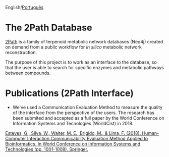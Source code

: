English/[Português](https://gitlab.com/gabepk.ape/Interface_2Path/blob/master/README.pt.md)

# The 2Path Database

[2Path](http://www.biomol.unb.br/2pat) is a family of terpenoid metabolic network databases (Neo4j) created on demand from a public workflow for *in silico* metabolic network reconstruction.

The purpose of this project is to work as an interface to the database, so that the user is able to search for specific enzymes and metabolic pathways between compounds.

# Publications (2Path Interface)

* We've used a Communication Evaluation Method to measure the quality of the interface from the perspective of the users. The research has been submited and accepted as a full paper by the World Conference on Information Systems and Tecnologies (WorldCist) in 2018.

[Esteves, G., Silva, W., Walter, M. E., Brigido, M., & Lima, F. (2018). Human-Computer Interaction Communicability Evaluation Method Applied to Bioinformatics. In World Conference on Information Systems and Technologies (pp. 1001-1008). Springer.](https://link.springer.com/chapter/10.1007/978-3-319-77712-2_95)